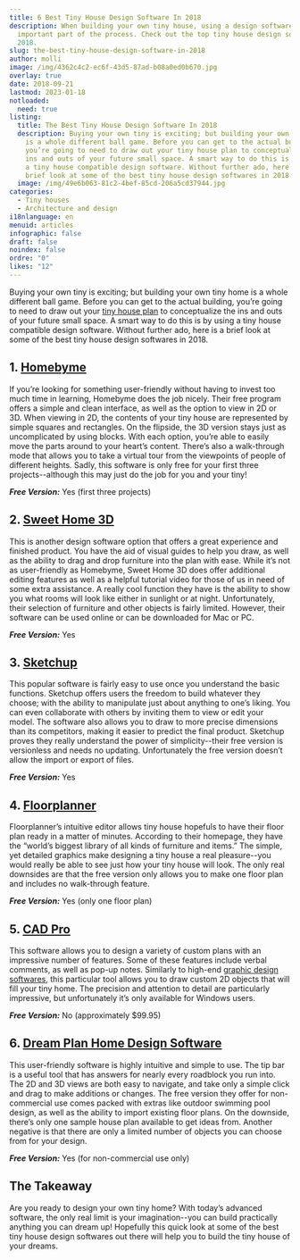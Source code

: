```yaml
---
title: 6 Best Tiny House Design Software In 2018
description: When building your own tiny house, using a design software is an
  important part of the process. Check out the top tiny house design software in
  2018.
slug: the-best-tiny-house-design-software-in-2018
author: molli
image: /img/4362c4c2-ec6f-43d5-87ad-b08a0ed0b670.jpg
overlay: true
date: 2018-09-21
lastmod: 2023-01-18
notloaded:
  need: true
listing:
  title: The Best Tiny House Design Software In 2018
  description: Buying your own tiny is exciting; but building your own tiny home
    is a whole different ball game. Before you can get to the actual building,
    you’re going to need to draw out your tiny house plan to conceptualize the
    ins and outs of your future small space. A smart way to do this is by using
    a tiny house compatible design software. Without further ado, here is a
    brief look at some of the best tiny house design softwares in 2018.
  image: /img/49e6b063-81c2-4bef-85cd-206a5cd37944.jpg
categories:
  - Tiny houses
  - Architecture and design
i18nlanguage: en
menuid: articles
infographic: false
draft: false
noindex: false
ordre: "0"
likes: "12"
---
```

Buying your own tiny is exciting; but building your own tiny home is a whole different ball game. Before you can get to the actual building, you’re going to need to draw out your [tiny house plan](https://www.tinysociety.co/articles/what-to-look-for-in-a-tiny-house-plan/) to conceptualize the ins and outs of your future small space. A smart way to do this is by using a tiny house compatible design software. Without further ado, here is a brief look at some of the best tiny house design softwares in 2018.

## 1. [Homebyme](https://home.by.me/en/)

If you’re looking for something user-friendly without having to invest too much time in learning, Homebyme does the job nicely. Their free program offers a simple and clean interface, as well as the option to view in 2D or 3D. When viewing in 2D, the contents of your tiny house are represented by simple squares and rectangles. On the flipside, the 3D version stays just as uncomplicated by using blocks. With each option, you’re able to easily move the parts around to your heart’s content. There’s also a walk-through mode that allows you to take a virtual tour from the viewpoints of people of different heights. Sadly, this software is only free for your first three projects--although this may just do the job for you and your tiny!

***Free Version:*** Yes (first three projects)

## 2. [Sweet Home 3D](http://www.sweethome3d.com/fr/)

This is another design software option that offers a great experience and finished product. You have the aid of visual guides to help you draw, as well as the ability to drag and drop furniture into the plan with ease. While it’s not as user-friendly as Homebyme, Sweet Home 3D does offer additional editing features as well as a helpful tutorial video for those of us in need of some extra assistance. A really cool function they have is the ability to show you what rooms will look like either in sunlight or at night. Unfortunately, their selection of furniture and other objects is fairly limited. However, their software can be used online or can be downloaded for Mac or PC. 

***Free Version:*** Yes

## 3. [Sketchup](http://www.sketchup.com/download)

This popular software is fairly easy to use once you understand the basic functions. Sketchup offers users the freedom to build whatever they choose; with the ability to manipulate just about anything to one’s liking. You can even collaborate with others by inviting them to view or edit your model. The software also allows you to draw to more precise dimensions than its competitors, making it easier to predict the final product. Sketchup proves they really understand the power of simplicity--their free version is versionless and needs no updating. Unfortunately the free version doesn’t allow the import or export of files. 

***Free Version:*** Yes 

## 4. [Floorplanner](https://floorplanner.com/)

Floorplanner’s intuitive editor allows tiny house hopefuls to have their floor plan ready in a matter of minutes. According to their homepage, they have the “world’s biggest library of all kinds of furniture and items.” The simple, yet detailed graphics make designing a tiny house a real pleasure--you would really be able to see just how your tiny house will look. The only real downsides are that the free version only allows you to make one floor plan and includes no walk-through feature. 

***Free Version:*** Yes (only one floor plan)

## 5. [CAD Pro](https://www.cadpro.com/easy-tiny-house-floor-plan-software/)

This software allows you to design a variety of custom plans with an impressive number of features. Some of these features include verbal comments, as well as pop-up notes. Similarly to high-end [graphic design softwares](https://www.blogbrandz.com/tips/graphic-design-tools/), this particular tool allows you to draw custom 2D objects that will fill your tiny home. The precision and attention to detail are particularly impressive, but unfortunately it’s only available for Windows users. 

***Free Version:*** No (approximately $99.95)

## 6. [Dream Plan Home Design Software](https://www.nchsoftware.com/design/index.html?ref=blog;%20https://nchsoftware.blogspot.com/2017/04/tiny-home-design-software.html)

This user-friendly software is highly intuitive and simple to use. The tip bar is a useful tool that has answers for nearly every roadblock you run into. The 2D and 3D views are both easy to navigate, and take only a simple click and drag to make additions or changes. The free version they offer for non-commercial use comes packed with extras like outdoor swimming pool design, as well as the ability to import existing floor plans. On the downside, there’s only one sample house plan available to get ideas from. Another negative is that there are only a limited number of objects you can choose from for your design. 

***Free Version:*** Yes (for non-commercial use only)

## The Takeaway

Are you ready to design your own tiny home? With today’s advanced software, the only real limit is your imagination--you can build practically anything you can dream up! Hopefully this quick look at some of the best tiny house design softwares out there will help you to build the tiny house of your dreams.
